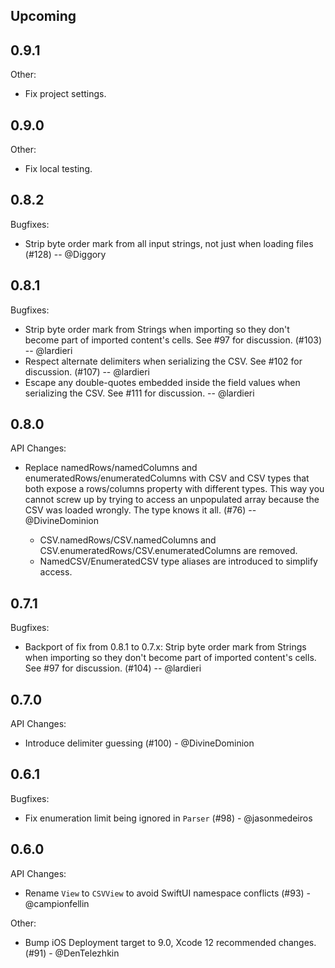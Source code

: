 <!--
## 0.0.0

API Changes:

Bugfixes:

Other:
-->

## Upcoming
## 0.9.1

Other:

- Fix project settings.

## 0.9.0

Other:

- Fix local testing.

## 0.8.2

Bugfixes:

- Strip byte order mark from all input strings, not just when loading files (#128) -- @Diggory

## 0.8.1

Bugfixes:

- Strip byte order mark from Strings when importing so they don't become part of imported content's cells. 
  See #97 for discussion. (#103) -- @lardieri
- Respect alternate delimiters when serializing the CSV.
  See #102 for discussion. (#107) -- @lardieri
- Escape any double-quotes embedded inside the field values when serializing the CSV.
  See #111 for discussion. -- @lardieri


## 0.8.0

API Changes:

- Replace namedRows/namedColumns and enumeratedRows/enumeratedColumns with CSV<Named> and CSV<Enumerated> types
  that both expose a rows/columns property with different types. This way you cannot screw up by trying to access
  an unpopulated array because the CSV was loaded wrongly. The type knows it all. (#76) -- @DivineDominion
    - CSV.namedRows/CSV.namedColumns and CSV.enumeratedRows/CSV.enumeratedColumns are removed.
    - NamedCSV/EnumeratedCSV type aliases are introduced to simplify access.


## 0.7.1

Bugfixes:

- Backport of fix from 0.8.1 to 0.7.x: Strip byte order mark from Strings when importing so they don't become part of imported content's cells. 
  See #97 for discussion. (#104) -- @lardieri


## 0.7.0

API Changes:

- Introduce delimiter guessing (#100) - @DivineDominion


## 0.6.1

Bugfixes:

- Fix enumeration limit being ignored in `Parser` (#98) - @jasonmedeiros 


## 0.6.0

API Changes:

- Rename `View` to `CSVView` to avoid SwiftUI namespace conflicts (#93) - @campionfellin

Other:

- Bump iOS Deployment target to 9.0, Xcode 12 recommended changes. (#91) - @DenTelezhkin
